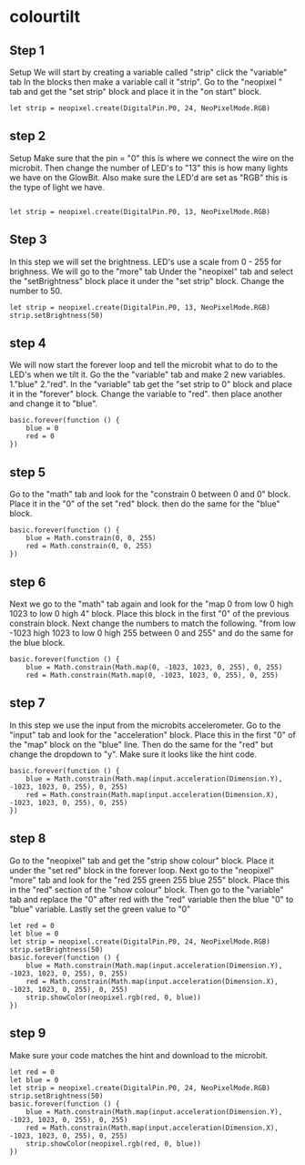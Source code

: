 # colourtilt

## Step 1 
Setup
We will start by creating a variable called "strip" click the "variable" tab
In the blocks then make a variable call it "strip". 
Go to the "neopixel " tab and get the  "set strip" block and place it in the "on start" block.
 
```blocks
let strip = neopixel.create(DigitalPin.P0, 24, NeoPixelMode.RGB)

```

## step 2
Setup
Make sure that the pin = "0" this is where we connect the wire on the microbit.
Then change the number of LED's to "13" this is how many lights we have on the GlowBit.
Also make sure the LED'd are set as "RGB" this is the type of light we have.

```blocks

let strip = neopixel.create(DigitalPin.P0, 13, NeoPixelMode.RGB)

```

## Step 3
In this step we will set the brightness. LED's use a scale from 0 - 255 for brighness.
We will go to the "more" tab
Under the "neopixel" tab and select the "setBrightness" block place it under the "set strip" block.
Change the number to 50.

```blocks 
let strip = neopixel.create(DigitalPin.P0, 13, NeoPixelMode.RGB)
strip.setBrightness(50)
```

## step 4
We will now start the forever loop and tell the microbit what to do to the LED's when we tilt it.
Go the the "variable" tab and make 2 new variables. 1."blue" 2."red".
In the "variable" tab get the "set strip to 0" block and place it in the "forever" block.
Change the variable to "red". then place another and change it to "blue".
```block
basic.forever(function () {
    blue = 0
    red = 0
})
```

## step 5
Go to the "math" tab and look for the "constrain 0 between 0 and 0" block.
Place it in the "0" of the set "red" block. then do the same for the "blue" block.

```block
basic.forever(function () {
    blue = Math.constrain(0, 0, 255)
    red = Math.constrain(0, 0, 255)
})
```
## step 6
Next we go to the "math" tab again and look for the "map 0 from low 0 high 1023 to low 0 high 4" block.
Place this block in the first "0" of the previous constrain block.
Next change the numbers to match the following.
"from low -1023 high 1023 to low 0 high 255 between 0 and 255" and do the same for the blue block.
```block
basic.forever(function () {
    blue = Math.constrain(Math.map(0, -1023, 1023, 0, 255), 0, 255)
    red = Math.constrain(Math.map(0, -1023, 1023, 0, 255), 0, 255)
```
## step 7
In this step we use the input from the microbits accelerometer.
Go to the "input" tab and look for the "acceleration" block.
Place this in the first "0" of the "map" block on the "blue" line.
Then do the same for the "red" but change the dropdown to "y".
Make sure it looks like the hint code.

```block
basic.forever(function () {
    blue = Math.constrain(Math.map(input.acceleration(Dimension.Y), -1023, 1023, 0, 255), 0, 255)
    red = Math.constrain(Math.map(input.acceleration(Dimension.X), -1023, 1023, 0, 255), 0, 255)
})
```
## step 8
Go to the "neopixel" tab and get the "strip show colour" block.
Place it under the "set red" block in the forever loop.
Next go to the "neopixel" "more" tab and look for the "red 255 green 255 blue 255" block.
Place this in the "red" section of the "show colour" block.
Then go to the "variable" tab and replace the "0" after red with the "red" variable then the blue "0" to "blue" variable.
Lastly set the green value to "0"


```block
let red = 0
let blue = 0
let strip = neopixel.create(DigitalPin.P0, 24, NeoPixelMode.RGB)
strip.setBrightness(50)
basic.forever(function () {
    blue = Math.constrain(Math.map(input.acceleration(Dimension.Y), -1023, 1023, 0, 255), 0, 255)
    red = Math.constrain(Math.map(input.acceleration(Dimension.X), -1023, 1023, 0, 255), 0, 255)
    strip.showColor(neopixel.rgb(red, 0, blue))
})
```
## step 9 
Make sure your code matches the hint and download to the microbit.

```block
let red = 0
let blue = 0
let strip = neopixel.create(DigitalPin.P0, 24, NeoPixelMode.RGB)
strip.setBrightness(50)
basic.forever(function () {
    blue = Math.constrain(Math.map(input.acceleration(Dimension.Y), -1023, 1023, 0, 255), 0, 255)
    red = Math.constrain(Math.map(input.acceleration(Dimension.X), -1023, 1023, 0, 255), 0, 255)
    strip.showColor(neopixel.rgb(red, 0, blue))
})

```
